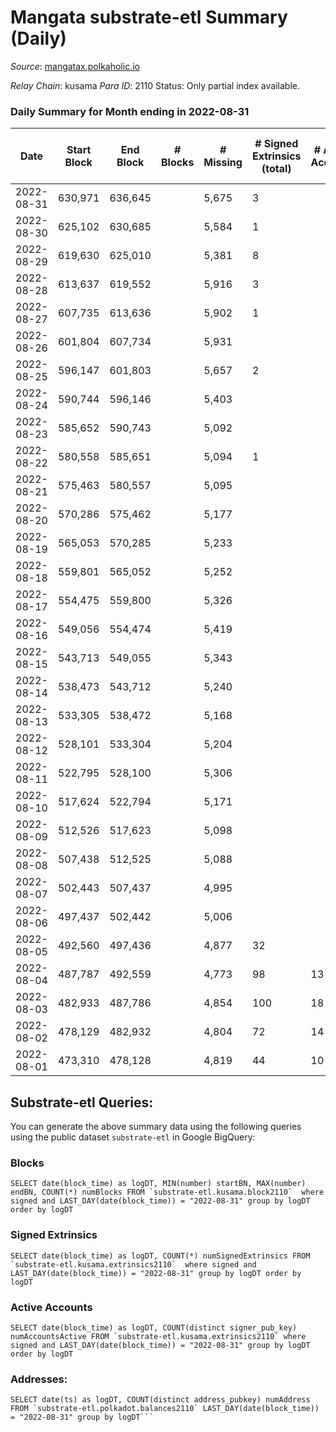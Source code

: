 # Mangata substrate-etl Summary (Daily)

_Source_: [mangatax.polkaholic.io](https://mangatax.polkaholic.io)

*Relay Chain*: kusama
*Para ID*: 2110
Status: Only partial index available.


### Daily Summary for Month ending in 2022-08-31


| Date | Start Block | End Block | # Blocks | # Missing | # Signed Extrinsics (total) | # Active Accounts | # Addresses with Balances | # Events | # Transfers | # XCM Transfers In | # XCM Transfers Out |
| ---- | ----------- | --------- | -------- | --------- | --------------------------- | ----------------- | ------------------------- | -------- | ----------- | ------------------ | ------------------- |
| 2022-08-31 | 630,971 | 636,645 |  | 5,675 | 3 |  | 1,262 | 112 |   | 86 ($18,057.93) | 1 ($5,752.79) |
| 2022-08-30 | 625,102 | 630,685 |  | 5,584 | 1 |  |  | 110 |   | 26 ($23,648.26) |   |
| 2022-08-29 | 619,630 | 625,010 |  | 5,381 | 8 |  |  | 166 |   | 88 ($3,883.79) | 1 ($20.14) |
| 2022-08-28 | 613,637 | 619,552 |  | 5,916 | 3 |  |  | 126 |   | 5 ($452.30) | 1 ($15.19) |
| 2022-08-27 | 607,735 | 613,636 |  | 5,902 | 1 |  |  | 66 |   | 2 ($419.22) |   |
| 2022-08-26 | 601,804 | 607,734 |  | 5,931 |  |  |  |  |   | 3 ($707.71) |   |
| 2022-08-25 | 596,147 | 601,803 |  | 5,657 | 2 |  |  | 22 |   | 2 ($48.63) | 2 ($173.57) |
| 2022-08-24 | 590,744 | 596,146 |  | 5,403 |  |  |  |  |   | 12 ($178.59) |   |
| 2022-08-23 | 585,652 | 590,743 |  | 5,092 |  |  |  |  |   | 4 ($294.74) |   |
| 2022-08-22 | 580,558 | 585,651 |  | 5,094 | 1 |  |  | 6 |   | 5 ($190.85) | 1 ($171.64) |
| 2022-08-21 | 575,463 | 580,557 |  | 5,095 |  |  |  |  |   | 3 ($129.96) |   |
| 2022-08-20 | 570,286 | 575,462 |  | 5,177 |  |  |  |  |   |   |   |
| 2022-08-19 | 565,053 | 570,285 |  | 5,233 |  |  |  |  |   | 3 ($927.21) |   |
| 2022-08-18 | 559,801 | 565,052 |  | 5,252 |  |  |  |  |   |   |   |
| 2022-08-17 | 554,475 | 559,800 |  | 5,326 |  |  |  |  |   | 2 ($1,464.12) |   |
| 2022-08-16 | 549,056 | 554,474 |  | 5,419 |  |  |  |  |   |   |   |
| 2022-08-15 | 543,713 | 549,055 |  | 5,343 |  |  |  |  |   | 1 ($5.92) |   |
| 2022-08-14 | 538,473 | 543,712 |  | 5,240 |  |  |  |  |   | 1 ($6.20) |   |
| 2022-08-13 | 533,305 | 538,472 |  | 5,168 |  |  |  |  |   | 2 ($138.15) |   |
| 2022-08-12 | 528,101 | 533,304 |  | 5,204 |  |  |  |  |   | 3 ($133.53) |   |
| 2022-08-11 | 522,795 | 528,100 |  | 5,306 |  |  |  |  |   | 3 ($91.87) |   |
| 2022-08-10 | 517,624 | 522,794 |  | 5,171 |  |  |  |  |   | 1 ($147.02) |   |
| 2022-08-09 | 512,526 | 517,623 |  | 5,098 |  |  |  |  |   |   |   |
| 2022-08-08 | 507,438 | 512,525 |  | 5,088 |  |  |  |  |   | 6 ($19,176.90) |   |
| 2022-08-07 | 502,443 | 507,437 |  | 4,995 |  |  |  |  |   |   |   |
| 2022-08-06 | 497,437 | 502,442 |  | 5,006 |  |  |  |  |   |   |   |
| 2022-08-05 | 492,560 | 497,436 |  | 4,877 | 32 |  |  | 5,549 |   | 2 ($666.01) | 4 ($219.76) |
| 2022-08-04 | 487,787 | 492,559 |  | 4,773 | 98 | 13 | 1,182 | 9,712 | 1  | 2 ($12.94) | 7 ($2,587.15) |
| 2022-08-03 | 482,933 | 487,786 |  | 4,854 | 100 | 18 |  | 9,982 | 6  |   | 7 ($1,577.60) |
| 2022-08-02 | 478,129 | 482,932 |  | 4,804 | 72 | 14 |  | 9,867 |   | 2 ($37.76) | 3 ($2,555.75) |
| 2022-08-01 | 473,310 | 478,128 |  | 4,819 | 44 | 10 | 1,181 | 9,862 | 2  | 2 ($463.58) | 2 ($72.78) |

## Substrate-etl Queries:
You can generate the above summary data using the following queries using the public dataset `substrate-etl` in Google BigQuery:


### Blocks
```
SELECT date(block_time) as logDT, MIN(number) startBN, MAX(number) endBN, COUNT(*) numBlocks FROM `substrate-etl.kusama.block2110`  where signed and LAST_DAY(date(block_time)) = "2022-08-31" group by logDT order by logDT
```


### Signed Extrinsics
```
SELECT date(block_time) as logDT, COUNT(*) numSignedExtrinsics FROM `substrate-etl.kusama.extrinsics2110`  where signed and LAST_DAY(date(block_time)) = "2022-08-31" group by logDT order by logDT
```


### Active Accounts
```
SELECT date(block_time) as logDT, COUNT(distinct signer_pub_key) numAccountsActive FROM `substrate-etl.kusama.extrinsics2110` where signed and LAST_DAY(date(block_time)) = "2022-08-31" group by logDT order by logDT
```


### Addresses:
```
SELECT date(ts) as logDT, COUNT(distinct address_pubkey) numAddress FROM `substrate-etl.polkadot.balances2110` LAST_DAY(date(block_time)) = "2022-08-31" group by logDT```

